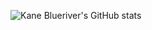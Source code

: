 ![Kane Blueriver's GitHub stats](https://github-readme-stats.vercel.app/api?username=kxxoling&show_icons=true&theme=tokyonight)

